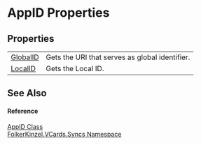 # AppID Properties




## Properties
<table>
<tr>
<td><a href="0ca52e7b-2884-a622-0394-eeffcb282aca.md">GlobalID</a></td>
<td>Gets the URI that serves as global identifier.</td></tr>
<tr>
<td><a href="4f4fd5bb-d206-6b3c-faee-63644a588947.md">LocalID</a></td>
<td>Gets the Local ID.</td></tr>
</table>

## See Also


#### Reference
<a href="5eedddae-5618-76ee-dea5-eebbfbf41ff4.md">AppID Class</a>  
<a href="314eb040-efc7-ad87-1b26-494465ab2e69.md">FolkerKinzel.VCards.Syncs Namespace</a>  
